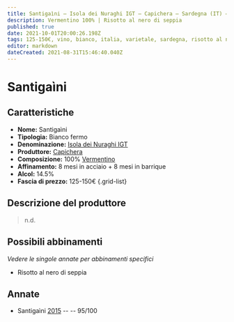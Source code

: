 ```yaml
---
title: Santigaìni – Isola dei Nuraghi IGT – Capichera – Sardegna (IT) – 125-150€ – 5★
description: Vermentino 100% | Risotto al nero di seppia
published: true
date: 2021-10-01T20:00:26.198Z
tags: 125-150€, vino, bianco, italia, varietale, sardegna, risotto al nero di seppia, fermo, 5 stelle, vermentino
editor: markdown
dateCreated: 2021-08-31T15:46:40.040Z
---
```


# Santigaìni

## Caratteristiche
- **Nome:** Santigaìni 
- **Tipologia:** Bianco fermo
- **Denominazione:** [Isola dei Nuraghi IGT](/denominazioni/Italia/Sardegna/IGT/Isola-dei-Nuraghi)
- **Produttore:** [Capichera](/produttori/Italia/Sardegna/Capichera) 
- **Composizione:** 100% [Vermentino](/vitigni/Italia/bacca-bianca/vermentino)
- **Affinamento:** 8 mesi in acciaio + 8 mesi in barrique 
- **Alcol:** 14.5%
- **Fascia di prezzo:** 125-150€
{.grid-list}

## Descrizione del produttore

> n.d.

## Possibili abbinamenti
*Vedere le singole annate per abbinamenti specifici*

- Risotto al nero di seppia

## Annate
- Santigaìni [2015](vini/Italia/Sardegna/Capichera/Santigaini/2015) -- <span class="star-5"></span> -- 95/100



